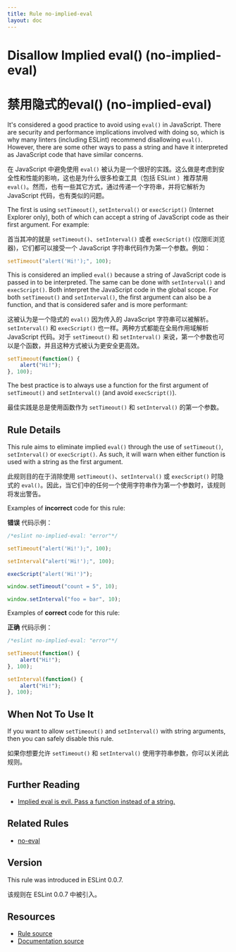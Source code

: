```yaml
---
title: Rule no-implied-eval
layout: doc
---
```

<!-- Note: No pull requests accepted for this file. See README.md in the root directory for details. -->

# Disallow Implied eval() (no-implied-eval)

# 禁用隐式的eval() (no-implied-eval)

It's considered a good practice to avoid using `eval()` in JavaScript. There are security and performance implications involved with doing so, which is why many linters (including ESLint) recommend disallowing `eval()`. However, there are some other ways to pass a string and have it interpreted as JavaScript code that have similar concerns.

在 JavaScript 中避免使用 `eval()` 被认为是一个很好的实践。这么做是考虑到安全性和性能的影响，这也是为什么很多检查工具（包括 ESLint ）推荐禁用 `eval()`。然而，也有一些其它方式，通过传递一个字符串，并将它解析为 JavaScript 代码，也有类似的问题。

The first is using `setTimeout()`, `setInterval()` or `execScript()` (Internet Explorer only), both of which can accept a string of JavaScript code as their first argument. For example:

首当其冲的就是 `setTimeout()`、`setInterval()` 或者 `execScript()` (仅限IE浏览器)，它们都可以接受一个 JavaScript 字符串代码作为第一个参数。例如：

```js
setTimeout("alert('Hi!');", 100);
```

This is considered an implied `eval()` because a string of JavaScript code is
 passed in to be interpreted. The same can be done with `setInterval()` and `execScript()`. Both interpret the JavaScript code in the global scope. For  both `setTimeout()` and `setInterval()`, the first argument can also be a function, and that is considered safer and is more performant:

这被认为是一个隐式的 `eval()` 因为传入的 JavaScript 字符串可以被解析。`setInterval()` 和 `execScript()` 也一样。两种方式都能在全局作用域解析 JavaScript 代码。对于 `setTimeout()` 和 `setInterval()` 来说，第一个参数也可以是个函数，并且这种方式被认为更安全更高效。
 
```js
setTimeout(function() {
    alert("Hi!");
}, 100);
```

The best practice is to always use a function for the first argument of `setTimeout()` and `setInterval()` (and avoid `execScript()`).

最佳实践是总是使用函数作为 `setTimeout()` 和 `setInterval()` 的第一个参数。

## Rule Details

This rule aims to eliminate implied `eval()` through the use of `setTimeout()`, `setInterval()` or `execScript()`. As such, it will warn when either function is used with a string as the first argument.

此规则目的在于消除使用 `setTimeout()`、`setInterval()` 或 `execScript()` 时隐式的 `eval()`。因此，当它们中的任何一个使用字符串作为第一个参数时，该规则将发出警告。

Examples of **incorrect** code for this rule:

**错误** 代码示例：

```js
/*eslint no-implied-eval: "error"*/

setTimeout("alert('Hi!');", 100);

setInterval("alert('Hi!');", 100);

execScript("alert('Hi!')");

window.setTimeout("count = 5", 10);

window.setInterval("foo = bar", 10);
```

Examples of **correct** code for this rule:

**正确** 代码示例：

```js
/*eslint no-implied-eval: "error"*/

setTimeout(function() {
    alert("Hi!");
}, 100);

setInterval(function() {
    alert("Hi!");
}, 100);
```

## When Not To Use It

If you want to allow `setTimeout()` and `setInterval()` with string arguments, then you can safely disable this rule.

如果你想要允许 `setTimeout()` 和 `setInterval()` 使用字符串参数，你可以关闭此规则。

## Further Reading

* [Implied eval is evil. Pass a function instead of a string.](http://jslinterrors.com/implied-eval-is-evil-pass-a-function-instead-of-a-string/)

## Related Rules

* [no-eval](no-eval)

## Version

This rule was introduced in ESLint 0.0.7.

该规则在 ESLint 0.0.7 中被引入。

## Resources

* [Rule source](https://github.com/eslint/eslint/tree/master/lib/rules/no-implied-eval.js)
* [Documentation source](https://github.com/eslint/eslint/tree/master/docs/rules/no-implied-eval.md)
